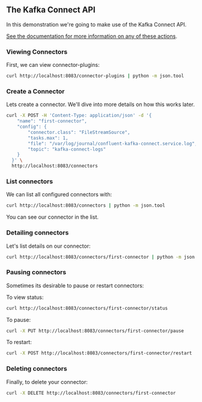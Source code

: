 ## The Kafka Connect API

In this demonstration we're going to make use of the Kafka Connect API.

[See the documentation for more information on any of these actions](https://docs.confluent.io/current/connect/references/restapi.html).

### Viewing Connectors

First, we can view connector-plugins:

```bash
curl http://localhost:8083/connector-plugins | python -m json.tool
```

### Create a Connector

Lets create a connector. We'll dive into more details on how this works later.

```bash
curl -X POST -H 'Content-Type: application/json' -d '{
    "name": "first-connector",
    "config": {
        "connector.class": "FileStreamSource",
        "tasks.max": 1,
        "file": "/var/log/journal/confluent-kafka-connect.service.log",
        "topic": "kafka-connect-logs"
    }
  }' \
  http://localhost:8083/connectors
```

### List connectors

We can list all configured connectors with:

```bash
curl http://localhost:8083/connectors | python -m json.tool
```

You can see our connector in the list.

### Detailing connectors

Let's list details on our connector:

```bash
curl http://localhost:8083/connectors/first-connector | python -m json.tool
```

### Pausing connectors

Sometimes its desirable to pause or restart connectors:

To view status:

```bash
curl http://localhost:8083/connectors/first-connector/status
```

To pause:

```bash
curl -X PUT http://localhost:8083/connectors/first-connector/pause
```

To restart:

```bash
curl -X POST http://localhost:8083/connectors/first-connector/restart
```

### Deleting connectors

Finally, to delete your connector:

```bash
curl -X DELETE http://localhost:8083/connectors/first-connector
```
